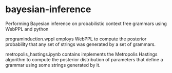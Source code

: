 # bayesian-inference

Performing Bayesian inference on probabilistic context free grammars using WebPPL and python

programinduction.wppl employs WebPPL to compute the posterior probability that any set of strings was generated by a set of grammars.

metropolis_hastings.ipynb contains implements the Metropolis Hastings algorithm to compute the posterior distribution of parameters that define a grammar using some strings generated by it.
